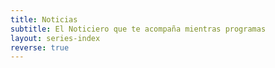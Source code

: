 ```yaml
---
title: Noticias
subtitle: El Noticiero que te acompaña mientras programas
layout: series-index
reverse: true
---
```

